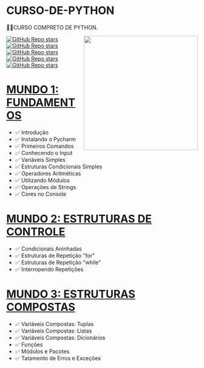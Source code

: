 # CURSO-DE-PYTHON
👨‍⚖️CURSO COMPRETO DE PYTHON.

<img src="https://www.tshirtgeek.com.br/wp-content/uploads/2021/03/com001.jpg" align="right" width="300">

[![GitHub Repo stars](https://img.shields.io/badge/CURSO%20EM%20VIDEO-YOUTUBE-03A9F4?logo=youtube)](https://www.youtube.com/@CursoemVideo) 
[![GitHub Repo stars](https://img.shields.io/badge/CURSO%20EM%20VIDEO-GITHUB-03A9F4?logo=github)](https://github.com/cursoemvideo)
<br>
[![GitHub Repo stars](https://img.shields.io/badge/-MUNDO%201-green)](https://youtu.be/S9uPNppGsGo)
[![GitHub Repo stars](https://img.shields.io/badge/-MUNDO%202-green)](https://www.youtube.com/watch?v=nJkVHusJp6E&list=PLHz_AreHm4dk_nZHmxxf_J0WRAqy5Czye)
[![GitHub Repo stars](https://img.shields.io/badge/-MUNDO%203-green)](https://youtube.com/playlist?list=PLHz_AreHm4dksnH2jVTIVNviIMBVYyFnH)

# [MUNDO 1: FUNDAMENTOS](https://www.youtube.com/watch?v=S9uPNppGsGo&list=PLHz_AreHm4dlKP6QQCekuIPky1CiwmdI6)
* ✅ Introdução
* ✅ Instalando o Pycharm
* ✅ Primeiros Comandos
* ✅ Conhecendo o Input
* ✅ Variáveis Simples
* ✅ Estruturas Condicionais Simples
* ✅ Operadores Aritméticas
* ✅ Utilizando Módulos
* ✅ Operações de Strings
* ✅ Cores no Console

# [MUNDO 2: ESTRUTURAS DE CONTROLE](https://www.youtube.com/watch?v=nJkVHusJp6E&list=PLHz_AreHm4dk_nZHmxxf_J0WRAqy5Czye)
* ✅ Condicionais Aninhadas
* ✅ Estruturas de Repetição "for"
* ✅ Estruturas de Repetição "while"
* ✅ Interropendo Repetições

# [MUNDO 3: ESTRUTURAS COMPOSTAS](https://www.youtube.com/playlist?list=PLHz_AreHm4dksnH2jVTIVNviIMBVYyFnH)
* ✅ Variáveis Compostas: Tuplas
* ✅ Variáveis Compostas: Listas
* ✅ Variáveis Compostas: Dicionários
* ✅ Funções
* ✅ Módulos e Pacotes
* ✅ Tatamento de Erros e Exceções
